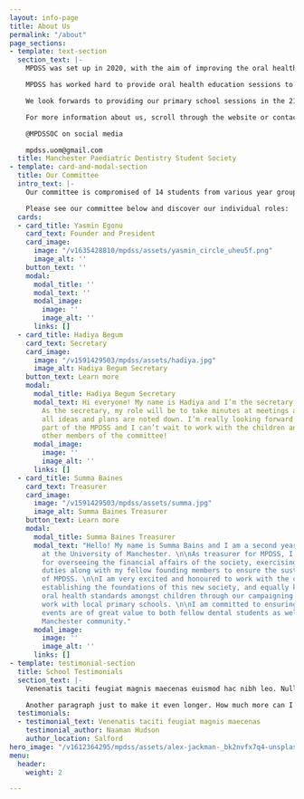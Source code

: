 ```yaml
---
layout: info-page
title: About Us
permalink: "/about"
page_sections:
- template: text-section
  section_text: |-
    MPDSS was set up in 2020, with the aim of improving the oral health of children in the Manchester area. Over the years, the society has evolved to provide a range of events for dental students, as well as setting up the first ever podcast dedicated to paediatric dentistry!

    MPDSS has worked hard to provide oral health education sessions to key stage 1 pupils. Specifically, we target our sessions towards schools with high intakes of children from disadvantaged backgrounds. According the GMCA "more than 1 in 3 five year-olds across Greater Manchester experience tooth decay- well above the England national average of 25%". It is the main aim of the MPDSS to help tackle childhood dental decay and reduce the need for preventable surgeries and extractions.

    We look forwards to providing our primary school sessions in the 21/22 academic year. Our projects are supported by the University of Manchester Student Union and 'Access All Areas' project.

    For more information about us, scroll through the website or contact us via:

    @MPDSSOC on social media

    mpdss.uom@gmail.com
  title: Manchester Paediatric Dentistry Student Society
- template: card-and-modal-section
  title: Our Committee
  intro_text: |-
    Our committee is compromised of 14 students from various year groups and we all work together to deliver fun and informative primary school sessions, as well as talks and courses for dental students.

    Please see our committee below and discover our individual roles:
  cards:
  - card_title: Yasmin Egonu
    card_text: Founder and President
    card_image:
      image: "/v1635428810/mpdss/assets/yasmin_circle_uheu5f.png"
      image_alt: ''
    button_text: ''
    modal:
      modal_title: ''
      modal_text: ''
      modal_image:
        image: ''
        image_alt: ''
      links: []
  - card_title: Hadiya Begum
    card_text: Secretary
    card_image:
      image: "/v1591429503/mpdss/assets/hadiya.jpg"
      image_alt: Hadiya Begum Secretary
    button_text: Learn more
    modal:
      modal_title: Hadiya Begum Secretary
      modal_text: Hi everyone! My name is Hadiya and I’m the secretary for the MPDSS.
        As the secretary, my role will be to take minutes at meetings and ensure that
        all ideas and plans are noted down. I’m really looking forward to being a
        part of the MPDSS and I can’t wait to work with the children and also the
        other members of the committee!
      modal_image:
        image: ''
        image_alt: ''
      links: []
  - card_title: Summa Baines
    card_text: Treasurer
    card_image:
      image: "/v1591429503/mpdss/assets/summa.jpg"
      image_alt: Summa Baines Treasurer
    button_text: Learn more
    modal:
      modal_title: Summa Baines Treasurer
      modal_text: "Hello! My name is Summa Bains and I am a second year dental student
        at the University of Manchester. \n\nAs treasurer for MPDSS, I am responsible
        for overseeing the financial affairs of the society, exercising fiduciary
        duties along with my fellow founding members to ensure the sustainability
        of MPDSS. \n\nI am very excited and honoured to work with the committee in
        establishing the foundations of this new society, and equally keen to raise
        oral health standards amongst children through our campaigning and outreach
        work with local primary schools. \n\nI am committed to ensuring all our hosted
        events are of great value to both fellow dental students as well as the wider
        Manchester community."
      modal_image:
        image: ''
        image_alt: ''
      links: []
- template: testimonial-section
  title: School Testimonials
  section_text: |-
    Venenatis taciti feugiat magnis maecenas euismod hac nibh leo. Nulla fames dolor mi tempor curae quis congue maximus odio. Fringilla dignissim himenaeos nec posuere. Maximus mattis arcu quis aliquam ac.

    Another paragraph just to make it even longer. How much more can I add to the paragraph before I run out of ideas? Is it one sentence more, or even two, I don't know if I have anymore.
  testimonials:
  - testimonial_text: Venenatis taciti feugiat magnis maecenas
    testimonial_author: Naaman Hudson
    author_location: Salford
hero_image: "/v1612364295/mpdss/assets/alex-jackman-_bk2nvfx7q4-unsplash_qaschy.jpg"
menu:
  header:
    weight: 2

---
```

